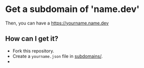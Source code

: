 # Get a subdomain of 'name.dev'

Then, you can have a https://yourname.name.dev

## How can I get it?

- Fork this repository.
- Create a `yourname.json` file in [subdomains/](/subdomains).
- 
